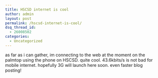 ```yaml
---
title: HSCSD internet is cool
author: admin
layout: post
permalink: /hscsd-internet-is-cool/
dsq_thread_id:
  - 26008502
categories:
  - Uncategorized
---
```

as far as i can gather, im connecting to the web at the moment on the palmtop using the phone on HSCSD. quite cool. 43.6kbits/s is not bad for mobile internet. hopefully 3G will launch here soon. even faster blog posting!